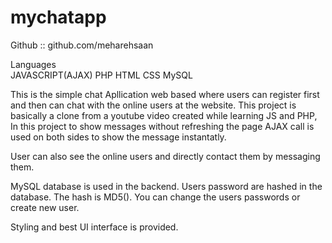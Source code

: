# mychatapp

Github :: github.com/meharehsaan

Languages	
	JAVASCRIPT(AJAX)
	PHP
	HTML
	CSS
	MySQL

This is the simple chat Apllication web based where users can register first and then can chat with the online users at the website. This project is basically a clone from a youtube video created while learning JS and PHP, In this project to show messages without refreshing the page AJAX call is used on both sides to show the message instantatly.

User can also see the online users and directly contact them by messaging them.

MySQL database is used in the backend. Users password are hashed in the database. The hash is MD5().
You can change the users passwords or create new user.

Styling and best UI interface is provided.
